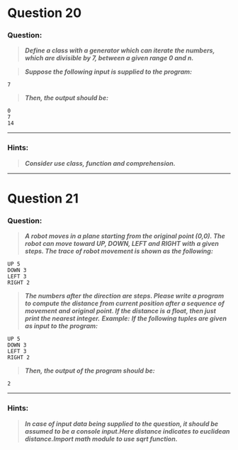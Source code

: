 # Question 20

### **Question:**

> **_Define a class with a generator which can iterate the numbers, which are divisible by 7, between a given range 0 and n._**

> **_Suppose the following input is supplied to the program:_**

```
7
```

> **_Then, the output should be:_**

```
0
7
14
```
---

### Hints:

> **_Consider use class, function and comprehension._**

---

# Question 21

### **Question:**

> **_A robot moves in a plane starting from the original point (0,0). The robot can move toward UP, DOWN, LEFT and RIGHT with a given steps. The trace of robot movement is shown as the following:_**

```
UP 5
DOWN 3
LEFT 3
RIGHT 2
```

> **_The numbers after the direction are steps. Please write a program to compute the distance from current position after a sequence of movement and original point. If the distance is a float, then just print the nearest integer._**
> **_Example:_**
> **_If the following tuples are given as input to the program:_**

```
UP 5
DOWN 3
LEFT 3
RIGHT 2
```

> **_Then, the output of the program should be:_**

```
2
```

---

### Hints:

> **_In case of input data being supplied to the question, it should be assumed to be a console input.Here distance indicates to euclidean distance.Import math module to use sqrt function._**
